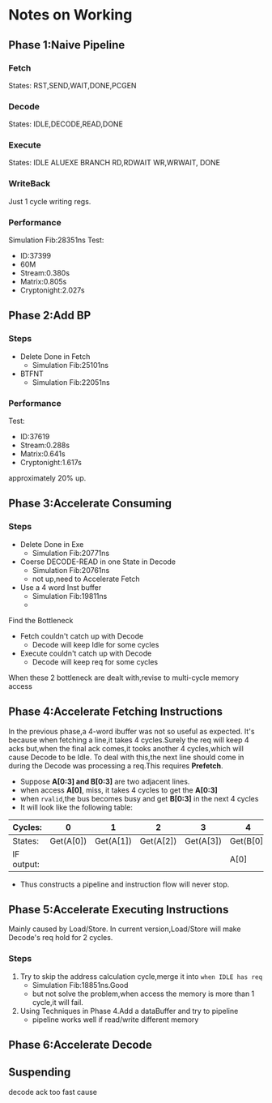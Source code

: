 # Notes on Working
## Phase 1:Naive Pipeline
### Fetch
States:
RST,SEND,WAIT,DONE,PCGEN

### Decode
States:
IDLE,DECODE,READ,DONE

### Execute
States:
IDLE
ALUEXE
BRANCH
RD,RDWAIT
WR,WRWAIT,
DONE

### WriteBack
Just 1 cycle writing regs.

### Performance
Simulation Fib:28351ns
Test:
- ID:37399
- 60M
- Stream:0.380s
- Matrix:0.805s
- Cryptonight:2.027s

## Phase 2:Add BP
### Steps
- Delete Done in Fetch
  - Simulation Fib:25101ns
- BTFNT
  - Simulation Fib:22051ns
### Performance
Test:
- ID:37619
- Stream:0.288s
- Matrix:0.641s
- Cryptonight:1.617s

approximately 20% up.

## Phase 3:Accelerate Consuming
### Steps
- Delete Done in Exe
  - Simulation Fib:20771ns
- Coerse DECODE-READ in one State in Decode
  - Simulation Fib:20761ns
  - not up,need to Accelerate Fetch
- Use a 4 word Inst buffer
  - Simulation Fib:19811ns
  - 
Find the Bottleneck
- Fetch couldn't catch up with Decode
  - Decode will keep Idle for some cycles
- Execute couldn't catch up with Decode
  - Decode will keep req for some cycles

When these 2 bottleneck are dealt with,revise to multi-cycle memory access

## Phase 4:Accelerate Fetching Instructions
In the previous phase,a 4-word ibuffer was not so useful as expected.
It's because when fetching a line,it takes 4 cycles.Surely the req will keep 4 acks but,when the final ack comes,it tooks another 4 cycles,which will cause Decode to be Idle.
To deal with this,the next line should come in during the Decode was processing a req.This requires **Prefetch**.

- Suppose **A[0:3] and B[0:3]** are two adjacent lines.
- when access **A[0]**, miss, it takes 4 cycles to get the **A[0:3]**
- when `rvalid`,the bus becomes busy and get **B[0:3]** in the next 4 cycles
- It will look like the following table:

| Cycles: | 0 | 1 | 2 | 3 | 4 | 5 | 6 | 7 | 8 |
| --- | --- | --- | --- | --- | --- | --- | --- | --- | --- |
| States: | Get(A[0]) | Get(A[1]) | Get(A[2]) | Get(A[3]) | Get(B[0]) | Get(B[1]) | Get(B[2]) | Get(B[3]) |  |
| IF output: |  |  |  |  | A[0] | A[1] | A[2] | A[3] | B[0] |

- Thus constructs a pipeline and instruction flow will never stop.

## Phase 5:Accelerate Executing Instructions
Mainly caused by Load/Store.
In current version,Load/Store will make Decode's req hold for 2 cycles.
### Steps
1. Try to skip the address calculation cycle,merge it into `when IDLE has req`
   - Simulation Fib:18851ns.Good
   - but not solve the problem,when access the memory is more than 1 cycle,it will fail.
2. Using Techniques in Phase 4.Add a dataBuffer and try to pipeline
   - pipeline works well if read/write different memory

## Phase 6:Accelerate Decode


## Suspending
decode ack too fast cause 